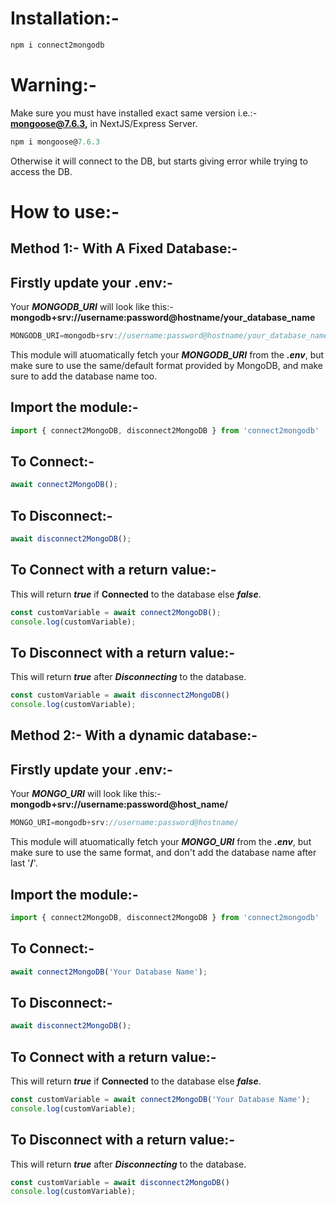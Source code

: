 # Installation:-

```js
npm i connect2mongodb
```

# Warning:-

Make sure you must have installed exact same version i.e.:- **mongoose@7.6.3,** in NextJS/Express Server.

```js
npm i mongoose@7.6.3
```

Otherwise it will connect to the DB, but starts giving error while trying to access the DB.

# How to use:-

## Method 1:- With A Fixed Database:-

## Firstly update your **.env**:-

Your ***MONGODB_URI*** will look like this:- **mongodb+srv://username:password@hostname/your_database_name**

```js
MONGODB_URI=mongodb+srv://username:password@hostname/your_database_name
```

This module will atuomatically fetch your ***MONGODB_URI*** from the ***.env***, but make sure to use the same/default format provided by MongoDB, and make sure to add the database name too.

## Import the module:-

```js
import { connect2MongoDB, disconnect2MongoDB } from 'connect2mongodb'
```

## To Connect:-

```js
await connect2MongoDB();
```

## To Disconnect:-

```js
await disconnect2MongoDB();
```

## To Connect with a return value:-

This will return ***true*** if **Connected** to the database else ***false***.

```js
const customVariable = await connect2MongoDB();
console.log(customVariable);
```

## To Disconnect with a return value:-

This will return ***true*** after ***Disconnecting*** to the database.

```js
const customVariable = await disconnect2MongoDB()
console.log(customVariable);
```

## Method 2:- With a dynamic database:-

## Firstly update your **.env**:-

Your ***MONGO_URI*** will look like this:- **mongodb+srv://username:password@host_name/**

```js
MONGO_URI=mongodb+srv://username:password@hostname/
```

This module will atuomatically fetch your ***MONGO_URI*** from the ***.env***, but make sure to use the same format, and don't add the database name after last '**/**'.

## Import the module:-

```js
import { connect2MongoDB, disconnect2MongoDB } from 'connect2mongodb'
```

## To Connect:-

```js
await connect2MongoDB('Your Database Name');
```

## To Disconnect:-

```js
await disconnect2MongoDB();
```

## To Connect with a return value:-

This will return ***true*** if **Connected** to the database else ***false***.

```js
const customVariable = await connect2MongoDB('Your Database Name');
console.log(customVariable);
```

## To Disconnect with a return value:-

This will return ***true*** after ***Disconnecting*** to the database.

```js
const customVariable = await disconnect2MongoDB()
console.log(customVariable);
```
